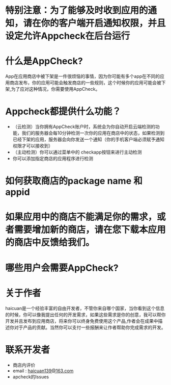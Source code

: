# 特别注意：为了能够及时收到应用的通知，请在你的客户端开启通知权限，并且设定允许Appcheck在后台运行
# 什么是AppCheck?
App在应用商店中被下架是一件很烦恼的事情，因为你可能有多个app在不同的应用商店发布，你的应用可能会触发商店的一些规则，这个时候你的应用可能会被下架,为了应对这种情况，你需要使用AppCheck。
# Appcheck都提供什么功能？
- （云检测）当你拥有AppCheck账户时，系统会为你自动开启云端检测的功能，我们的服务器会每10分钟检测一次你的应用在商店中的状态，如果检测到已经下架的应用，服务器会向你发送一个通知（你的手机客户端必须赋予通知权限才可以接收到）
- （主动检测）你可以通过菜单中的 checkapp按钮来进行主动检测
- 你可以添加指定商店的应用程序进行检测
# 如何获取商店的package name 和 appid
# 如果应用中的商店不能满足你的需求，或者需要增加新的商店，请在您下载本应用的商店中反馈给我们。

# 哪些用户会需要AppCheck?
# 关于作者
haicuan是一个经验丰富的自由开发者，不管你来自哪个国家，当你看到这个信息的时候，你可以像我提出任何的开发需求，如果这些需求是你的创意，我可以帮你开发并且发布到应用商店，将来你可以终身免费使用这个产品,作者会在成果中描述你对于产品的贡献。当然你可以支付一些报酬来让作者帮助你完成需求的开发。
# 联系开发者
- 商店内评价
- email : haicuan139@163.com
- apcheck的Issues

